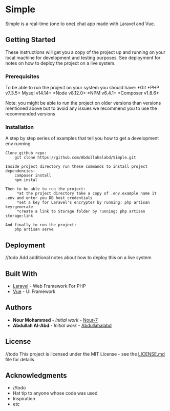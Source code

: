 # Simple

Simple is a real-time (one to one) chat app made with Laravel and Vue.

## Getting Started

These instructions will get you a copy of the project up and running on your local machine for development and testing purposes. See deployment for notes on how to deploy the project on a live system.

### Prerequisites

To be able to run the project on your system you should have:
*Git *PHP v7.3.5+ Mysql v14.14+ *Node v8.12.0+ *NPM v6.4.1+ *Composer v1.8.6+

Note: you might be able to run the project on older versions than versions mentioned above but to avoid any issues we recommend you to use the recommended versions

### Installation

A step by step series of examples that tell you how to get a development env running

    Clone gitHub repo:
        git clone https://github.com/Abdullahalabd/Simple.git

    Inside project directory run these commands to install project dependencies:
        composer install
        npm instal

    Then to be able to run the project:
         *at the project directory take a copy of .env.example name it .env and enter you DB host credentials
         *set a key for Laravel's encrypter by running: php artisan key:generate
         *create a link to Storage folder by running: php artisan storage:link

    And finally to run the project:
        php artisan serve

## Deployment

//todo
Add additional notes about how to deploy this on a live system

## Built With

-   [Laravel](https://laravel.com/docs/5.8) - Web Framework For PHP
-   [Vue](https://vuejs.org/) - UI Framework

## Authors

-   **Nour Mohammed** - _Initial work_ - [Nour-7](https://github.com/Nour-7)
-   **Abdullah Al-Abd** - _Initial work_ - [Abdullahalabd](https://github.com/Abdullahalabd)

## License
//todo
This project is licensed under the MIT License - see the [LICENSE.md](LICENSE.md) file for details

## Acknowledgments
-   //todo
-   Hat tip to anyone whose code was used
-   Inspiration
-   etc
